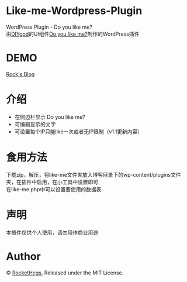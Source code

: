 # Like-me-Wordpress-Plugin  
WordPress Plugin - Do you like me?  
由[DIYgod](http://github.com/DIYgod)的UI组件[Do you like me?](https://github.com/DIYgod/Do-you-like-me)制作的WordPress插件

# DEMO  
[Rock's Blog](https://rockethcgs.me/)  

# 介绍  
- 在侧边栏显示 Do you like me?  
- 可编辑显示的文字  
- 可设置每个IP只能like一次或者无IP限制（v1.1更新内容）

# 食用方法  
下载zip，解压，将like-me文件夹放入博客目录下的wp-content/plugins文件夹，在插件中启用，在小工具中设置即可  
在like-me.php中可以设置要使用的数据表

# 声明  
本插件仅供个人使用，请勿用作商业用途

# Author
© [RocketHcgs](https://rockethcgs.me/), Released under the MIT License.
